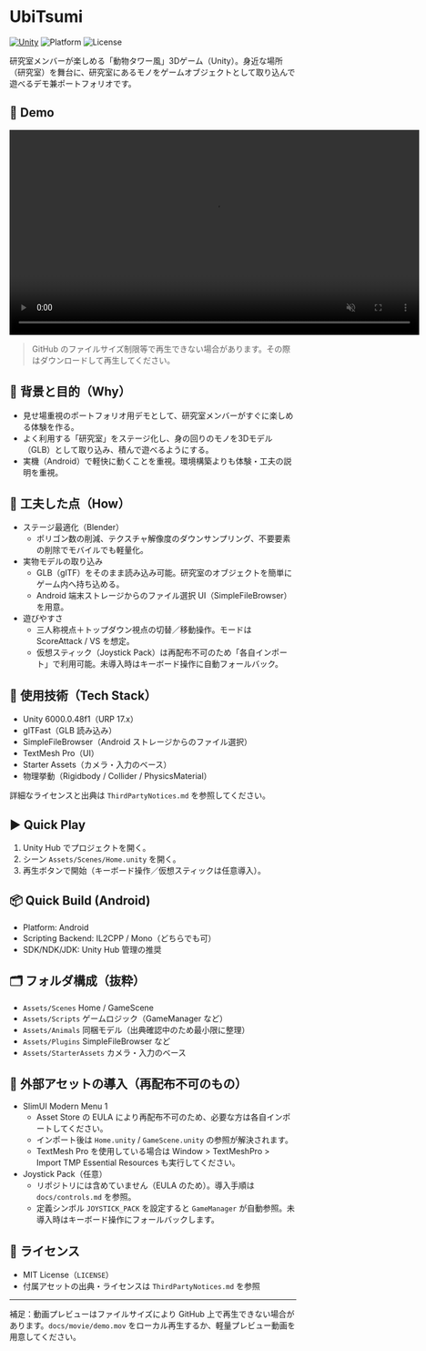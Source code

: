 # UbiTsumi

[![Unity](https://img.shields.io/badge/Unity-6000.0.48f1-blue?logo=unity)](#)
![Platform](https://img.shields.io/badge/Platform-Android-lightgrey)
![License](https://img.shields.io/badge/License-MIT-green)

研究室メンバーが楽しめる「動物タワー風」3Dゲーム（Unity）。身近な場所（研究室）を舞台に、研究室にあるモノをゲームオブジェクトとして取り込んで遊べるデモ兼ポートフォリオです。

## 🎥 Demo

<video
  src="https://raw.githubusercontent.com/shin1300/UbiTsumi/develop/docs/movie/demo.mov"
  controls
  playsinline
  muted
  width="720">
</video>

> GitHub のファイルサイズ制限等で再生できない場合があります。その際はダウンロードして再生してください。

## 🎯 背景と目的（Why）
- 見せ場重視のポートフォリオ用デモとして、研究室メンバーがすぐに楽しめる体験を作る。
- よく利用する「研究室」をステージ化し、身の回りのモノを3Dモデル（GLB）として取り込み、積んで遊べるようにする。
- 実機（Android）で軽快に動くことを重視。環境構築よりも体験・工夫の説明を重視。

## 🧠 工夫した点（How）
- ステージ最適化（Blender）
  - ポリゴン数の削減、テクスチャ解像度のダウンサンプリング、不要要素の削除でモバイルでも軽量化。
- 実物モデルの取り込み
  - GLB（glTF）をそのまま読み込み可能。研究室のオブジェクトを簡単にゲーム内へ持ち込める。
  - Android 端末ストレージからのファイル選択 UI（SimpleFileBrowser）を用意。
- 遊びやすさ
  - 三人称視点＋トップダウン視点の切替／移動操作。モードは ScoreAttack / VS を想定。
  - 仮想スティック（Joystick Pack）は再配布不可のため「各自インポート」で利用可能。未導入時はキーボード操作に自動フォールバック。

## 🧰 使用技術（Tech Stack）
- Unity 6000.0.48f1（URP 17.x）
- glTFast（GLB 読み込み）
- SimpleFileBrowser（Android ストレージからのファイル選択）
- TextMesh Pro（UI）
- Starter Assets（カメラ・入力のベース）
- 物理挙動（Rigidbody / Collider / PhysicsMaterial）

詳細なライセンスと出典は `ThirdPartyNotices.md` を参照してください。

## ▶ Quick Play
1. Unity Hub でプロジェクトを開く。
2. シーン `Assets/Scenes/Home.unity` を開く。
3. 再生ボタンで開始（キーボード操作／仮想スティックは任意導入）。

## 📦 Quick Build (Android)
- Platform: Android
- Scripting Backend: IL2CPP / Mono（どちらでも可）
- SDK/NDK/JDK: Unity Hub 管理の推奨

## 🗂️ フォルダ構成（抜粋）
- `Assets/Scenes` Home / GameScene
- `Assets/Scripts` ゲームロジック（GameManager など）
- `Assets/Animals` 同梱モデル（出典確認中のため最小限に整理）
- `Assets/Plugins` SimpleFileBrowser など
- `Assets/StarterAssets` カメラ・入力のベース

## 🧩 外部アセットの導入（再配布不可のもの）
- SlimUI Modern Menu 1
  - Asset Store の EULA により再配布不可のため、必要な方は各自インポートしてください。
  - インポート後は `Home.unity` / `GameScene.unity` の参照が解決されます。
  - TextMesh Pro を使用している場合は Window > TextMeshPro > Import TMP Essential Resources も実行してください。
- Joystick Pack（任意）
  - リポジトリには含めていません（EULA のため）。導入手順は `docs/controls.md` を参照。
  - 定義シンボル `JOYSTICK_PACK` を設定すると `GameManager` が自動参照。未導入時はキーボード操作にフォールバックします。

## 📜 ライセンス
- MIT License（`LICENSE`）
- 付属アセットの出典・ライセンスは `ThirdPartyNotices.md` を参照

---
補足：動画プレビューはファイルサイズにより GitHub 上で再生できない場合があります。`docs/movie/demo.mov` をローカル再生するか、軽量プレビュー動画を用意してください。
